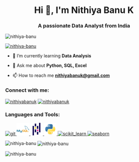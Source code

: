 <h1 align="center">Hi 👋, I'm Nithiya Banu K</h1>
<h3 align="center">A passionate Data Analyst from India</h3>

<p align="left"> <img src="https://komarev.com/ghpvc/?username=nithiya-banu&label=Profile%20views&color=0e75b6&style=flat" alt="nithiya-banu" /> </p>

<p align="left"> <a href="https://github.com/ryo-ma/github-profile-trophy"><img src="https://github-profile-trophy.vercel.app/?username=nithiya-banu" alt="nithiya-banu" /></a> </p>

- 🌱 I’m currently learning **Data Analysis**

- 💬 Ask me about **Python, SQL, Excel**

- 📫 How to reach me **nithiyabanuk@gmail.com**

<h3 align="left">Connect with me:</h3>
<p align="left">
<a href="https://linkedin.com/in/nithiyabanuk" target="blank"><img align="center" src="https://raw.githubusercontent.com/rahuldkjain/github-profile-readme-generator/master/src/images/icons/Social/linked-in-alt.svg" alt="nithiyabanuk" height="30" width="40" /></a>
<a href="https://kaggle.com/nithiyabanuk" target="blank"><img align="center" src="https://raw.githubusercontent.com/rahuldkjain/github-profile-readme-generator/master/src/images/icons/Social/kaggle.svg" alt="nithiyabanuk" height="30" width="40" /></a>
</p>

<h3 align="left">Languages and Tools:</h3>
<p align="left"> <a href="https://git-scm.com/" target="_blank" rel="noreferrer"> <img src="https://www.vectorlogo.zone/logos/git-scm/git-scm-icon.svg" alt="git" width="40" height="40"/> </a> <a href="https://www.mysql.com/" target="_blank" rel="noreferrer"> <img src="https://raw.githubusercontent.com/devicons/devicon/master/icons/mysql/mysql-original-wordmark.svg" alt="mysql" width="40" height="40"/> </a> <a href="https://pandas.pydata.org/" target="_blank" rel="noreferrer"> <img src="https://raw.githubusercontent.com/devicons/devicon/2ae2a900d2f041da66e950e4d48052658d850630/icons/pandas/pandas-original.svg" alt="pandas" width="40" height="40"/> </a> <a href="https://www.python.org" target="_blank" rel="noreferrer"> <img src="https://raw.githubusercontent.com/devicons/devicon/master/icons/python/python-original.svg" alt="python" width="40" height="40"/> </a> <a href="https://scikit-learn.org/" target="_blank" rel="noreferrer"> <img src="https://upload.wikimedia.org/wikipedia/commons/0/05/Scikit_learn_logo_small.svg" alt="scikit_learn" width="40" height="40"/> </a> <a href="https://seaborn.pydata.org/" target="_blank" rel="noreferrer"> <img src="https://seaborn.pydata.org/_images/logo-mark-lightbg.svg" alt="seaborn" width="40" height="40"/> </a> </p>

<p><img align="left" src="https://github-readme-stats.vercel.app/api/top-langs?username=nithiya-banu&show_icons=true&locale=en&layout=compact" alt="nithiya-banu" /></p>

<p>&nbsp;<img align="center" src="https://github-readme-stats.vercel.app/api?username=nithiya-banu&show_icons=true&locale=en" alt="nithiya-banu" /></p>

<p><img align="center" src="https://github-readme-streak-stats.herokuapp.com/?user=nithiya-banu&" alt="nithiya-banu" /></p>
